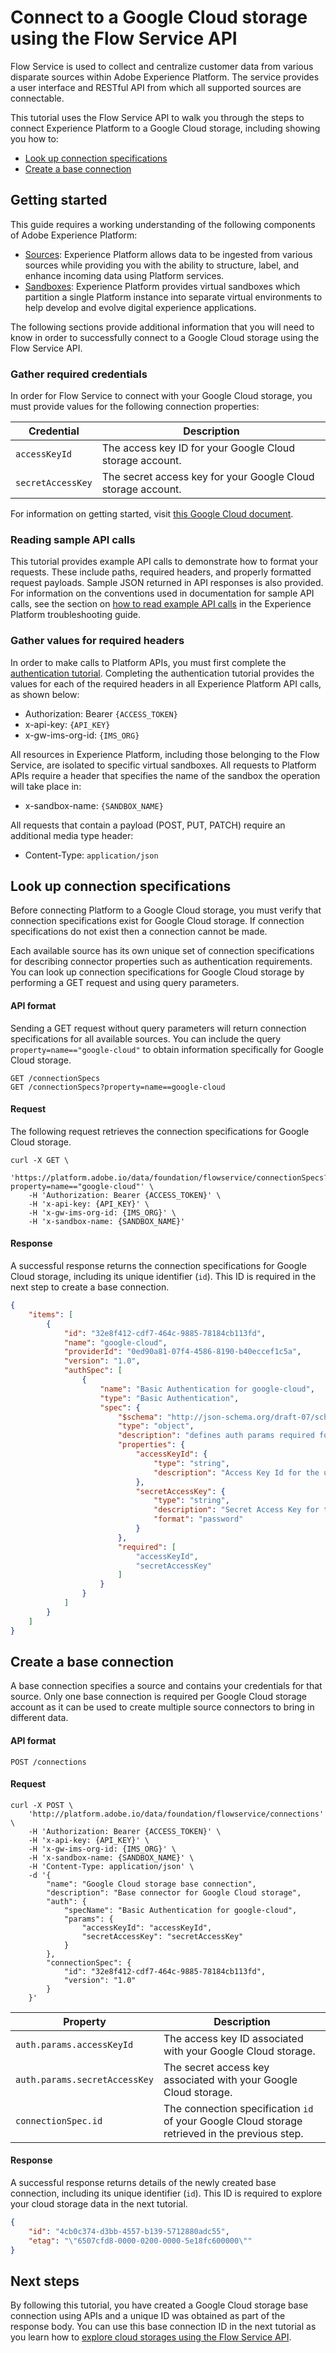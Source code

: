 # Connect to a Google Cloud storage using the Flow Service API

Flow Service is used to collect and centralize customer data from various disparate sources within Adobe Experience Platform. The service provides a user interface and RESTful API from which all supported sources are connectable.

This tutorial uses the Flow Service API to walk you through the steps to connect Experience Platform to a Google Cloud storage, including showing you how to:

*   [Look up connection specifications](#look-up-connection-specifications)
*   [Create a base connection](#create-a-base-connection)

## Getting started

This guide requires a working understanding of the following components of Adobe Experience Platform:

*   [Sources](../../../../technical_overview/acp_connectors_overview/acp-connectors-overview.md): Experience Platform allows data to be ingested from various sources while providing you with the ability to structure, label, and enhance incoming data using Platform services.
*   [Sandboxes](../../../../technical_overview/sandboxes/sandboxes-overview.md): Experience Platform provides virtual sandboxes which partition a single Platform instance into separate virtual environments to help develop and evolve digital experience applications.

The following sections provide additional information that you will need to know in order to successfully connect to a Google Cloud storage using the Flow Service API.

### Gather required credentials

In order for Flow Service to connect with your Google Cloud storage, you must provide values for the following connection properties:

| Credential | Description |
| ---------- | ----------- |
| `accessKeyId` | The access key ID for your Google Cloud storage account. |
| `secretAccessKey` | The secret access key for your Google Cloud storage account. |

For information on getting started, visit [this Google Cloud document](https://cloud.google.com/docs/authentication).

### Reading sample API calls

This tutorial provides example API calls to demonstrate how to format your requests. These include paths, required headers, and properly formatted request payloads. Sample JSON returned in API responses is also provided. For information on the conventions used in documentation for sample API calls, see the section on [how to read example API calls](../../../../technical_overview/platform_faq_and_troubleshooting/platform_faq_and_troubleshooting.md#how-do-i-format-an-api-request) in the Experience Platform troubleshooting guide.

### Gather values for required headers

In order to make calls to Platform APIs, you must first complete the [authentication tutorial](../../../authenticate_to_acp_tutorial/authenticate_to_acp_tutorial.md). Completing the authentication tutorial provides the values for each of the required headers in all Experience Platform API calls, as shown below:

*   Authorization: Bearer `{ACCESS_TOKEN}`
*   x-api-key: `{API_KEY}`
*   x-gw-ims-org-id: `{IMS_ORG}`

All resources in Experience Platform, including those belonging to the Flow Service, are isolated to specific virtual sandboxes. All requests to Platform APIs require a header that specifies the name of the sandbox the operation will take place in:

*   x-sandbox-name: `{SANDBOX_NAME}`

All requests that contain a payload (POST, PUT, PATCH) require an additional media type header:

*   Content-Type: `application/json`

## Look up connection specifications

Before connecting Platform to a Google Cloud storage, you must verify that connection specifications exist for Google Cloud storage. If connection specifications do not exist then a connection cannot be made.

Each available source has its own unique set of connection specifications for describing connector properties such as authentication requirements. You can look up connection specifications for Google Cloud storage by performing a GET request and using query parameters.

#### API format

Sending a GET request without query parameters will return connection specifications for all available sources. You can include the query `property=name=="google-cloud"` to obtain information specifically for Google Cloud storage.

```http
GET /connectionSpecs
GET /connectionSpecs?property=name==google-cloud
```

#### Request

The following request retrieves the connection specifications for Google Cloud storage.

```shell
curl -X GET \
    'https://platform.adobe.io/data/foundation/flowservice/connectionSpecs?property=name=="google-cloud"' \
    -H 'Authorization: Bearer {ACCESS_TOKEN}' \
    -H 'x-api-key: {API_KEY}' \
    -H 'x-gw-ims-org-id: {IMS_ORG}' \
    -H 'x-sandbox-name: {SANDBOX_NAME}'
```

#### Response

A successful response returns the connection specifications for Google Cloud storage, including its unique identifier (`id`). This ID is required in the next step to create a base connection.

```json
{
    "items": [
        {
            "id": "32e8f412-cdf7-464c-9885-78184cb113fd",
            "name": "google-cloud",
            "providerId": "0ed90a81-07f4-4586-8190-b40eccef1c5a",
            "version": "1.0",
            "authSpec": [
                {
                    "name": "Basic Authentication for google-cloud",
                    "type": "Basic Authentication",
                    "spec": {
                        "$schema": "http://json-schema.org/draft-07/schema#",
                        "type": "object",
                        "description": "defines auth params required for connecting to google-cloud storage connector.",
                        "properties": {
                            "accessKeyId": {
                                "type": "string",
                                "description": "Access Key Id for the user account"
                            },
                            "secretAccessKey": {
                                "type": "string",
                                "description": "Secret Access Key for the user account",
                                "format": "password"
                            }
                        },
                        "required": [
                            "accessKeyId",
                            "secretAccessKey"
                        ]
                    }
                }
            ]
        }
    ]
}
```

## Create a base connection

A base connection specifies a source and contains your credentials for that source. Only one base connection is required per Google Cloud storage account as it can be used to create multiple source connectors to bring in different data.

#### API format

```http
POST /connections
```

#### Request

```shell
curl -X POST \
    'http://platform.adobe.io/data/foundation/flowservice/connections' \
    -H 'Authorization: Bearer {ACCESS_TOKEN}' \
    -H 'x-api-key: {API_KEY}' \
    -H 'x-gw-ims-org-id: {IMS_ORG}' \
    -H 'x-sandbox-name: {SANDBOX_NAME}' \
    -H 'Content-Type: application/json' \
    -d '{
        "name": "Google Cloud storage base connection",
        "description": "Base connector for Google Cloud storage",
        "auth": {
            "specName": "Basic Authentication for google-cloud",
            "params": {
                "accessKeyId": "accessKeyId",
                "secretAccessKey": "secretAccessKey"
            }
        },
        "connectionSpec": {
            "id": "32e8f412-cdf7-464c-9885-78184cb113fd",
            "version": "1.0"
        }
    }'
```

| Property | Description |
| -------- | ----------- |
| `auth.params.accessKeyId` | The access key ID associated with your Google Cloud storage. |
| `auth.params.secretAccessKey` | The secret access key associated with your Google Cloud storage. |
| `connectionSpec.id` | The connection specification `id` of your Google Cloud storage retrieved in the previous step. |

#### Response

A successful response returns details of the newly created base connection, including its unique identifier (`id`). This ID is required to explore your cloud storage data in the next tutorial.

```json
{
    "id": "4cb0c374-d3bb-4557-b139-5712880adc55",
    "etag": "\"6507cfd8-0000-0200-0000-5e18fc600000\""
}
```

## Next steps

By following this tutorial, you have created a Google Cloud storage base connection using APIs and a unique ID was obtained as part of the response body. You can use this base connection ID in the next tutorial as you learn how to [explore cloud storages using the Flow Service API](./explore-cloud-storage-api-tutorial.md).